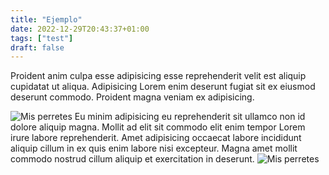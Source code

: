 ```yaml
---
title: "Ejemplo"
date: 2022-12-29T20:43:37+01:00
tags: ["test"]
draft: false
---
```


Proident anim culpa esse adipisicing esse reprehenderit velit est aliquip cupidatat ut aliqua. Adipisicing Lorem enim deserunt fugiat sit ex eiusmod deserunt commodo. Proident magna veniam ex adipisicing.

![Mis perretes](/images/blog/2022/11/comun.jpg)
Eu minim adipisicing eu reprehenderit sit ullamco non id dolore aliquip magna. Mollit ad elit sit commodo elit enim tempor Lorem irure labore reprehenderit. Amet adipisicing occaecat labore incididunt aliquip cillum in ex quis enim labore nisi excepteur. Magna amet mollit commodo nostrud cillum aliquip et exercitation in deserunt.
![Mis perretes](/images/blog/2022/12/random.jpg)